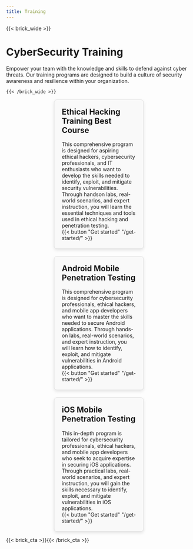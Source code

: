 ```yaml
---
title: Training
---
```

{{< brick_wide >}}

# CyberSecurity Training

Empower	your	team	with	the	knowledge	and	skills	to	defend	against	cyber	
threats.	Our	training	programs	are	designed	to	build	a	culture	of	security	
awareness	and	resilience	within	your	organization.


    {{< /brick_wide >}}

<div class="cards-container">
    <div class="card">
        <h2>Ethical Hacking Training Best Course</h2>
        <p>This	comprehensive	program	is	designed	for	aspiring	ethical	hackers,	
cybersecurity	professionals,	and	IT	enthusiasts	who	want	to	develop	the	skills	
needed	to	identify,	exploit,	and	mitigate	security	vulnerabilities.	Through	handson	labs,	real-world	scenarios,	and	expert	instruction,	you	will	learn	the	essential	
techniques	and	tools	used	in	ethical	hacking	and	penetration	testing.</p>
        {{< button "Get started" "/get-started/" >}}
    </div>
    <div class="card">
        <h2>Android Mobile Penetration Testing</h2>
        <p>This comprehensive program is designed for cybersecurity professionals,
ethical hackers, and mobile app developers who want to master the skills
needed to secure Android applications. Through hands-on labs, real-world
scenarios, and expert instruction, you will learn how to identify, exploit,
and mitigate vulnerabilities in Android applications.</p>
        {{< button "Get started" "/get-started/" >}}
    </div>
    <div class="card">
        <h2>iOS	Mobile	Penetration	Testing</h2>
        <p>This in-depth program	is	tailored	for	cybersecurity	professionals,	ethical	
hackers,	and	mobile	app	developers	who	seek	to	acquire	expertise	in	securing	
iOS	applications.	Through	practical	labs,	real-world	scenarios,	and	expert	
instruction,	you	will	gain	the	skills	necessary	to	identify,	exploit,	and	mitigate	
vulnerabilities	in	iOS	applications.</p>
        {{< button "Get started" "/get-started/" >}}
    </div>
</div>

{{< brick_cta >}}{{< /brick_cta >}}

<style>
    .cards-container {
    display: flex;
    flex-wrap: wrap;
    gap: 20px;
    justify-content: center;
    width: 90%;
    align-items: center;
    margin: auto;
}
.card {
    background: #f9f9f9;
    border: 1px solid #ddd;
    border-radius: 8px;
    padding: 20px;
    width: 30%;
    box-shadow: 0 4px 8px rgba(0,0,0,0.1);
}

@media screen and (max-width: 1000px){
        .cards-container {
    width: 100%;
}
.card {
    width: 40%;
}
}

@media screen and (max-width: 660px){
        .cards-container {
    width: 100%;
}
.card {
    width: 60%;
}
}

@media screen and (max-width: 420px){
        .cards-container {
    width: 100%;
}
.card {
    width: 70%;
}

.card h2 {
    margin-top: 0;
    text-wrap: wrap;
    font-size: 25px;
    font-weight: bold;
}
}

.card h2 {
    margin-top: 0;
    text-wrap: wrap;
}

.cards-container p{
    margin-bottom: 0px !important;
    margin-top: 10px !important;
}
</style>
